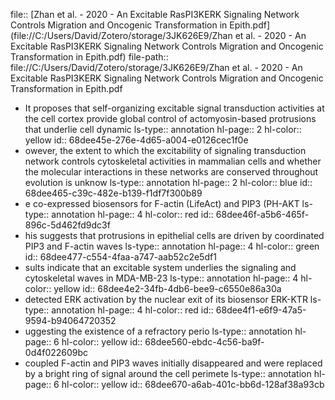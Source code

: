 file:: [Zhan et al. - 2020 - An Excitable RasPI3KERK Signaling Network Controls Migration and Oncogenic Transformation in Epith.pdf](file://C:/Users/David/Zotero/storage/3JK626E9/Zhan et al. - 2020 - An Excitable RasPI3KERK Signaling Network Controls Migration and Oncogenic Transformation in Epith.pdf)
file-path:: file://C:/Users/David/Zotero/storage/3JK626E9/Zhan et al. - 2020 - An Excitable RasPI3KERK Signaling Network Controls Migration and Oncogenic Transformation in Epith.pdf

- It proposes that self-organizing excitable signal transduction activities at the cell cortex provide global control of actomyosin-based protrusions that underlie cell dynamic
  ls-type:: annotation
  hl-page:: 2
  hl-color:: yellow
  id:: 68dee45e-276e-4d65-a004-e0126cec1f0e
- owever, the extent to which the excitability of signaling transduction network controls cytoskeletal activities in mammalian cells and whether the molecular interactions in these networks are conserved throughout evolution is unknow
  ls-type:: annotation
  hl-page:: 2
  hl-color:: blue
  id:: 68dee465-c39c-482e-b139-f1df7f300b89
- e co-expressed biosensors for F-actin (LifeAct) and PIP3 (PH-AKT
  ls-type:: annotation
  hl-page:: 4
  hl-color:: red
  id:: 68dee46f-a5b6-465f-896c-5d462fd9dc3f
- his suggests that protrusions in epithelial cells are driven by coordinated PIP3 and F-actin waves
  ls-type:: annotation
  hl-page:: 4
  hl-color:: green
  id:: 68dee477-c554-4faa-a747-aab52c2e5df1
- sults indicate that an excitable system underlies the signaling and cytoskeletal waves in MDA-MB-23
  ls-type:: annotation
  hl-page:: 4
  hl-color:: yellow
  id:: 68dee4e2-34fb-4db6-bee9-c6550e86a30a
- detected ERK activation by the nuclear exit of its biosensor ERK-KTR
  ls-type:: annotation
  hl-page:: 4
  hl-color:: red
  id:: 68dee4f1-e6f9-47a5-9594-b94064720352
- uggesting the existence of a refractory perio
  ls-type:: annotation
  hl-page:: 6
  hl-color:: yellow
  id:: 68dee560-ebdc-4c56-ba9f-0d4f022609bc
- coupled F-actin and PIP3 waves initially disappeared and were replaced by a bright ring of signal around the cell perimete
  ls-type:: annotation
  hl-page:: 6
  hl-color:: yellow
  id:: 68dee670-a6ab-401c-bb6d-128af38a93cb